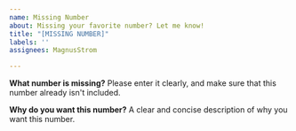 ```yaml
---
name: Missing Number
about: Missing your favorite number? Let me know!
title: "[MISSING NUMBER]"
labels: ''
assignees: MagnusStrom

---
```


**What number is missing?**
Please enter it clearly, and make sure that this number already isn't included.

**Why do you want this number?**
A clear and concise description of why you want this number.
